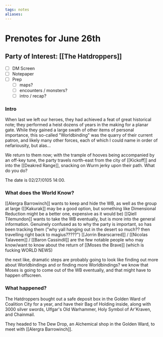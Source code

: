```yaml
---
tags: notes
aliases:
---
```


# Prenotes for June 26th
## Party of Interest: [[The Hatdroppers]]
- [ ] DM Screen
- [ ] Notepaper
- [ ] Prep
	- [ ] maps?
	- [ ] encounters / monsters?
	- [ ] intro / recap?

### Intro

When last we left our heroes, they had achieved a feat of great historical note; they performed a heist dozens of years in the making for a planar gate. While they gained a large swath of other items of personal importance, this so-called "Worldbinding" was the quarry of their current patron, and likely many other forces, each of which I could name in order of nefariousity, but alas...

We return to them now; with the trample of hooves being accompanied by an off-key tune, the party travels north-east from the city of [[Kickoff]] and into the [[Deakred Range]], snacking on Wurm jerky upon their path. What do you do?

The date is 02/27/0105 14:00.

### What does the World Know?

[[Alergra Barrowinch]] wants to keep and hide the WB, as well as the group at large ([[Kakurak]] may be a good option, but something like Dimensional Reduction might be a better one, expensive as it would be)
[[Qiell Tilemundon]] wants to take the WB eventually, but is more into the general information. Genuinely confused as to why the party is important, so has been tracking them ("why yall hanging out in the desert so much?? then travelling right back to magius?????")
[[Jorrin Bearscarred]] / [[Nicolas Talaveem]] / [[Baron Cassindil]] are the few notable people who may know/want to know about the return of [[Moses the Brave]] (which is fucking WORLD NEWS)

the next like, dramatic steps are probably going to look like finding out more about Worldbindings and or finding more Worldbindings? we know that Moses is going to come out of the WB eventually, and that might have to happen offscreen.

### What happened?

The Hatdroppers bought out a safe deposit box in the Golden Ward of Coalition City for a year, and have their Bag of Holding inside, along with 3000 silver swords, Ulfgar's Old Warhammer, Holy Symbol of Ar'Kraven, and Chainmail.

They headed to The Dew Drop, an Alchemical shop in the Golden Ward, to meet with [[Alergra Barrowinch]].